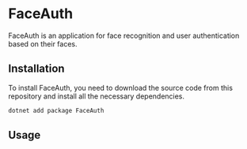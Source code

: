 # FaceAuth

FaceAuth is an application for face recognition and user authentication based on their faces.

## Installation

To install FaceAuth, you need to download the source code from this repository and install all the necessary dependencies.

```bash 
dotnet add package FaceAuth
```

## Usage
